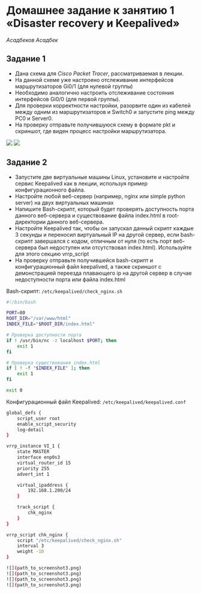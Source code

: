 # Домашнее задание к занятию 1 «Disaster recovery и Keepalived»
*Асадбеков Асадбек*

## Задание 1

* Дана схема для *Cisco Packet Tracer*, рассматриваемая в лекции.
* На данной схеме уже настроено отслеживание интерфейсов маршрутизаторов Gi0/1 (для нулевой группы)
* Необходимо аналогично настроить отслеживание состояния интерфейсов Gi0/0 (для первой группы).
* Для проверки корректности настройки, разорвите один из кабелей между одним из маршрутизаторов и Switch0 и запустите ping между PC0 и Server0.
* На проверку отправьте получившуюся схему в формате pkt и скриншот, где виден процесс настройки маршрутизатора.

![](path_to_screenshot1.png)
![](path_to_screenshot1.png)

## Задание 2
* Запустите две виртуальные машины Linux, установите и настройте сервис Keepalived как в лекции, используя пример конфигурационного файла.
* Настройте любой веб-сервер (например, nginx или simple python server) на двух виртуальных машинах
* Напишите Bash-скрипт, который будет проверять доступность порта данного веб-сервера и существование файла index.html в root-директории данного веб-сервера.
* Настройте Keepalived так, чтобы он запускал данный скрипт каждые 3 секунды и переносил виртуальный IP на другой сервер, если bash-скрипт завершался с кодом, отличным от нуля (то есть порт веб-сервера был недоступен или отсутствовал index.html). Используйте для этого секцию vrrp_script
* На проверку отправьте получившейся bash-скрипт и конфигурационный файл keepalived, а также скриншот с демонстрацией переезда плавающего ip на другой сервер в случае недоступности порта или файла index.html

Bash-скрипт: `/etc/keepalived/check_nginx.sh`

```bash
#!/bin/bash

PORT=80
ROOT_DIR="/var/www/html"
INDEX_FILE="$ROOT_DIR/index.html"

# Проверка доступности порта
if ! /usr/bin/nc -z localhost $PORT; then
    exit 1
fi

# Проверка существования index.html
if [ ! -f "$INDEX_FILE" ]; then
    exit 1
fi

exit 0
```

Конфигурационный файл Keepalived: `/etc/keepalived/keepalived.conf`

```bash
global_defs {
    script_user root
    enable_script_security
    log-detail
}

vrrp_instance VI_1 {
    state MASTER
    interface enp0s3
    virtual_router_id 15
    priority 255
    advert_int 1

    virtual_ipaddress {
        192.168.1.200/24
    }

    track_script {
        chk_nginx
    }
}

vrrp_script chk_nginx {
    script "/etc/keepalived/check_nginx.sh"
    interval 3
    weight -10
}

![](path_to_screenshot3.png)
![](path_to_screenshot3.png)
![](path_to_screenshot3.png)
![](path_to_screenshot3.png)
